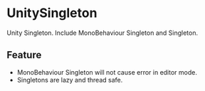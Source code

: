 # UnitySingleton
Unity Singleton. Include MonoBehaviour Singleton and Singleton.

## Feature
* MonoBehaviour Singleton will not cause error in editor mode.
* Singletons are lazy and thread safe.
